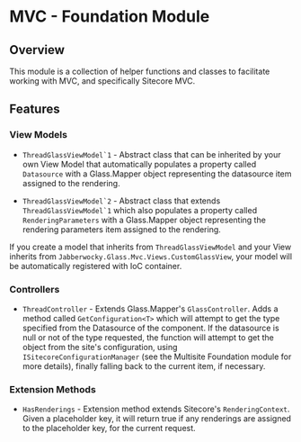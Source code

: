 # MVC - Foundation Module

## Overview

This module is a collection of helper functions and classes to facilitate working with MVC, and specifically Sitecore MVC.  

## Features

### View Models

* ``ThreadGlassViewModel`1`` - Abstract class that can be inherited by your own View Model that automatically populates a property called `Datasource` with a Glass.Mapper object representing the datasource item assigned to the rendering.

* ``ThreadGlassViewModel`2`` - Abstract class that extends ``ThreadGlassViewModel`1`` which also populates a property called `RenderingParameters` with a Glass.Mapper object representing the rendering parameters item assigned to the rendering.

If you create a model that inherits from `ThreadGlassViewModel` and your View inherits from `Jabberwocky.Glass.Mvc.Views.CustomGlassView`, your model will be automatically registered with IoC container.

### Controllers

* `ThreadController` - Extends Glass.Mapper's `GlassController`.  Adds a method called `GetConfiguration<T>` which will attempt to get the type specified from the Datasource of the component.  If the datasource is null or not of the type requested, the function will attempt to get the object from the site's configuration, using `ISitecoreConfigurationManager` (see the Multisite Foundation module for more details), finally falling back to the current item, if necessary.

### Extension Methods

* `HasRenderings` - Extension method extends Sitecore's `RenderingContext`.  Given a placeholder key, it will return true if any renderings are assigned to the placeholder key, for the current request.